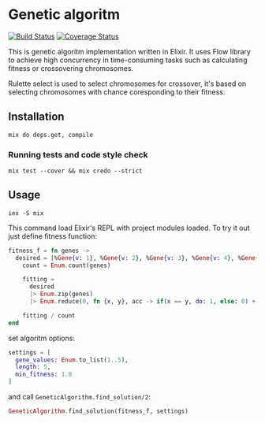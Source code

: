 # Genetic algoritm
[![Build Status](https://travis-ci.org/jakub-gonet/genetic-alchemy.svg?branch=master)](https://travis-ci.org/jakub-gonet/genetic-alchemy) [![Coverage Status](https://coveralls.io/repos/github/jakub-gonet/genetic-alchemy/badge.svg?branch=master)](https://coveralls.io/github/jakub-gonet/genetic-alchemy?branch=master)  

This is genetic algoritm implementation written in Elixir.
It uses Flow library to achieve high concurrency in time-consuming tasks such as calculating fitness or crossovering chromosomes.

Rulette select is used to select chromosomes for crossover, it's based on selecting chromosomes with chance coresponding to their fitness.

## Installation
```
mix do deps.get, compile
```

### Running tests and code style check
```
mix test --cover && mix credo --strict
```

## Usage
```
iex -S mix
```
This command load Elixir's REPL with project modules loaded.
To try it out just define fitness function:
```elixir
fitness_f = fn genes ->
  desired = [%Gene{v: 1}, %Gene{v: 2}, %Gene{v: 3}, %Gene{v: 4}, %Gene{v: 5}]
    count = Enum.count(genes)

    fitting =
      desired
      |> Enum.zip(genes)
      |> Enum.reduce(0, fn {x, y}, acc -> if(x == y, do: 1, else: 0) + acc end)

    fitting / count
end
```
set algoritm options:
```elixir
settings = [
  gene_values: Enum.to_list(1..5),
  length: 5,
  min_fitness: 1.0
]
```
and call `GeneticAlgorithm.find_solution/2`:
```elixir
GeneticAlgorithm.find_solution(fitness_f, settings)
```
